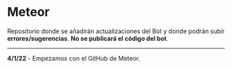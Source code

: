 # Meteor

Repositorio donde se añadirán actualizaciones del Bot y donde podrán subir **errores/sugerencias**. __No se publicará el código del bot__.

---------------------------------------------------------------------------------------------------------------------------------------------

**4/1/22** - Empezamos con el GitHub de Meteor.
